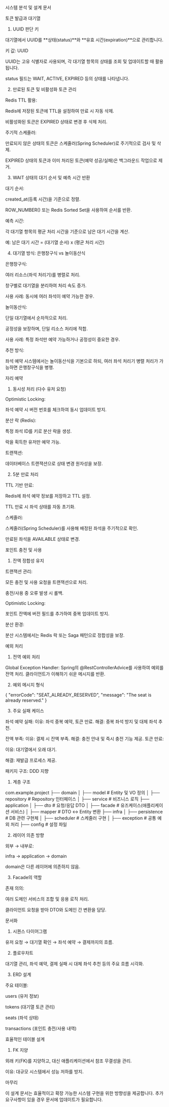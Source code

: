 시스템 분석 및 설계 문서

토큰 발급과 대기열

1. UUID 판단 키

대기열에서 UUID를 **상태(status)**와 **유효 시간(expiration)**으로 관리합니다.

키 값: UUID

UUID는 고유 식별자로 사용되며, 각 대기열 항목의 상태를 조회 및 업데이트할 때 활용됩니다.

status 필드는 WAIT, ACTIVE, EXPIRED 등의 상태를 나타냅니다.

2. 만료된 토큰 및 비활성화 토큰 관리

Redis TTL 활용:

Redis에 저장된 토큰에 TTL을 설정하여 만료 시 자동 삭제.

비활성화된 토큰은 EXPIRED 상태로 변경 후 삭제 처리.

주기적 스케줄러:

만료되지 않은 상태의 토큰은 스케줄러(Spring Scheduler)로 주기적으로 검사 및 삭제.

EXPIRED 상태의 토큰과 이미 처리된 토큰(예약 성공/실패)은 백그라운드 작업으로 제거.

3. WAIT 상태의 대기 순서 및 예측 시간 반환

대기 순서:

created_at(등록 시간)을 기준으로 정렬.

ROW_NUMBER() 또는 Redis Sorted Set을 사용하여 순서를 반환.

예측 시간:

각 대기열 항목의 평균 처리 시간을 기준으로 남은 대기 시간을 계산.

예: 남은 대기 시간 = (대기열 순서) x (평균 처리 시간)

4. 대기열 방식: 은행창구식 vs 놀이동산식

은행창구식:

여러 리소스(좌석 처리기)를 병렬로 처리.

창구별로 대기열을 분리하여 처리 속도 증가.

사용 사례: 동시에 여러 좌석이 예약 가능한 경우.

놀이동산식:

단일 대기열에서 순차적으로 처리.

공정성을 보장하며, 단일 리소스 처리에 적합.

사용 사례: 특정 좌석만 예약 가능하거나 공정성이 중요한 경우.

추천 방식:

좌석 예약 시스템에서는 놀이동산식을 기본으로 하되, 여러 좌석 처리기 병렬 처리가 가능하면 은행창구식을 병행.

자리 예약

1. 동시성 처리 (다수 유저 요청)

Optimistic Locking:

좌석 예약 시 버전 번호를 체크하여 동시 업데이트 방지.

분산 락 (Redis):

특정 좌석 ID를 키로 분산 락을 생성.

락을 획득한 유저만 예약 가능.

트랜잭션:

데이터베이스 트랜잭션으로 상태 변경 원자성을 보장.

2. 5분 만료 처리

TTL 기반 만료:

Redis에 좌석 예약 정보를 저장하고 TTL 설정.

TTL 만료 시 좌석 상태를 자동 초기화.

스케줄러:

스케줄러(Spring Scheduler)를 사용해 배정된 좌석을 주기적으로 확인.

만료된 좌석을 AVAILABLE 상태로 변경.

포인트 충전 및 사용

1. 잔액 정합성 유지

트랜잭션 관리:

모든 충전 및 사용 요청을 트랜잭션으로 처리.

충전/사용 중 오류 발생 시 롤백.

Optimistic Locking:

포인트 잔액에 버전 필드를 추가하여 중복 업데이트 방지.

분산 환경:

분산 시스템에서는 Redis 락 또는 Saga 패턴으로 정합성을 보장.

예외 처리

1. 전역 예외 처리

Global Exception Handler:
Spring의 @RestControllerAdvice를 사용하여 예외를 전역 처리.
클라이언트가 이해하기 쉬운 메시지를 반환.

2. 예외 메시지 형식

{
"errorCode": "SEAT_ALREADY_RESERVED",
"message": "The seat is already reserved."
}

3. 주요 실패 케이스

좌석 예약 실패:
이유: 좌석 중복 예약, 토큰 만료.
해결: 중복 좌석 방지 및 대체 좌석 추천.

잔액 부족:
이유: 결제 시 잔액 부족.
해결: 충전 안내 및 즉시 충전 기능 제공.
토큰 만료:

이유: 대기열에서 오래 대기.

해결: 재발급 프로세스 제공.

패키지 구조: DDD 지향

1. 계층 구조

com.example.project
├── domain
│   ├── model        # Entity 및 VO 정의
│   ├── repository   # Repository 인터페이스
│   ├── service      # 비즈니스 로직
├── application
│   ├── dto          # 요청/응답 DTO
│   ├── facade       # 유즈케이스(애플리케이션 서비스)
│   ├── mapper       # DTO ↔ Entity 변환
├── infra
│   ├── persistence  # DB 관련 구현체
│   ├── scheduler    # 스케줄러 구현
│   ├── exception    # 공통 예외 처리
├── config           # 설정 파일

2. 레이어 의존 방향

외부 → 내부로:

infra → application → domain

domain은 다른 레이어에 의존하지 않음.

3. Facade의 역할

존재 의의:

여러 도메인 서비스의 조합 및 응용 로직 처리.

클라이언트 요청을 받아 DTO와 도메인 간 변환을 담당.

문서화

1. 시퀀스 다이어그램

유저 요청 → 대기열 확인 → 좌석 예약 → 결제까지의 흐름.

2. 플로우차트

대기열 관리, 좌석 예약, 결제 실패 시 대체 좌석 추천 등의 주요 흐름 시각화.

3. ERD 설계

주요 테이블:

users (유저 정보)

tokens (대기열 토큰 관리)

seats (좌석 상태)

transactions (포인트 충전/사용 내역)

효율적인 테이블 설계

1. FK 지양

외래 키(FK)를 지양하고, 대신 애플리케이션에서 참조 무결성을 관리.

이유: 대규모 시스템에서 성능 저하를 방지.

마무리

이 설계 문서는 효율적이고 확장 가능한 시스템 구현을 위한 방향성을 제공합니다. 추가 요구사항이 있을 경우 문서에 업데이트가 필요합니다.


